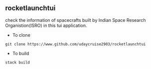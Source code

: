 ## rocketlaunchtui

check the information of spacecrafts built by Indian Space Research Organistion(ISRO) in this tui application.

- To clone
 
`git clone https://www.github.com/udaycruise2903/rocketlaunchtui`

- To build 

`stack build`